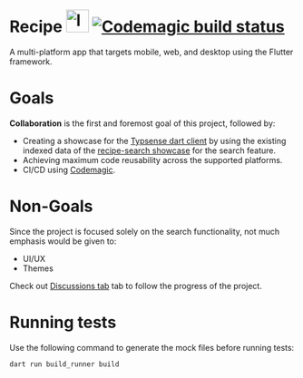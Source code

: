 # Recipe <img src="assets/recipe-transparent.png" alt="logo" width="40" height="40"> [![Codemagic build status][hello-world]][latest-build]
A multi-platform app that targets mobile, web, and desktop using the Flutter framework.

# Goals
 **Collaboration** is the  first and foremost goal of this project, followed by:
- Creating a showcase for the [Typsense dart client][pub] by using the existing indexed data of the [recipe-search showcase][recipe-search] for the search feature.
- Achieving maximum code reusability across the supported platforms.
- CI/CD using [Codemagic][codemagic].

# Non-Goals
Since the project is focused solely on the search functionality, not much emphasis would be given to:
- UI/UX
- Themes

Check out [Discussions tab][discuss] tab to follow the progress of the project.

# Running tests
Use the following command to generate the mock files before running tests:

`dart run build_runner build`

[pub]: https://pub.dev/packages/typesense
[recipe-search]: https://recipe-search.typesense.org
[codemagic]: https://flutterci.com/
[hello-world]: https://api.codemagic.io/apps/60f461de0c5097d1ca736815/hello-world/status_badge.svg
[latest-build]: https://codemagic.io/apps/60f461de0c5097d1ca736815/60f461de0c5097d1ca736814/latest_build
[discuss]: https://github.com/happy-trains/flutter-recipe/discussions
